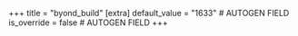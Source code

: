+++
title = "byond_build"
[extra]
default_value = "1633" # AUTOGEN FIELD
is_override = false # AUTOGEN FIELD
+++